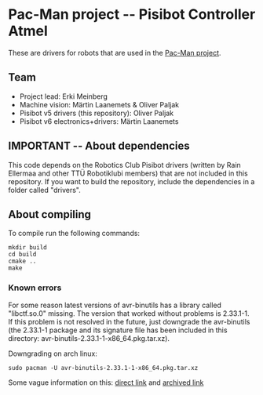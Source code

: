 # Pac-Man project -- Pisibot Controller Atmel

These are drivers for robots that are used in the 
[Pac-Man project](https://github.com/TalTechRobotiklubi/Pacman).

## Team
* Project lead: Erki Meinberg
* Machine vision: Märtin Laanemets & Oliver Paljak
* Pisibot v5 drivers (this repository): Oliver Paljak
* Pisibot v6 electronics+drivers: Märtin Laanemets

## IMPORTANT -- About dependencies
This code depends on the Robotics Club Pisibot drivers (written by Rain Ellermaa 
and other TTÜ Robotiklubi members) that are not included in this repository. If 
you want to build the repository, include the dependencies in a folder called
"drivers".

## About compiling
To compile run the following commands:
```
mkdir build
cd build
cmake ..
make
```
### Known errors
For some reason latest versions of avr-binutils has a library called
"libctf.so.0" missing. The version that worked without problems is 2.33.1-1.
If this problem is not resolved in the future, just downgrade the avr-binutils
(the 2.33.1-1 package and its signature file has been included in this
directory: avr-binutils-2.33.1-1-x86_64.pkg.tar.xz).

Downgrading on arch linux:
```
sudo pacman -U avr-binutils-2.33.1-1-x86_64.pkg.tar.xz
```

Some vague information on this:
[direct link](https://archlinuxarm.org/forum/viewtopic.php?t=14303) and
[archived link](https://archive.is/ulgy2)
